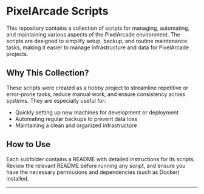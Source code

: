 
# PixelArcade Scripts

This repository contains a collection of scripts for managing, automating, and maintaining various aspects of the PixelArcade environment. The scripts are designed to simplify setup, backup, and routine maintenance tasks, making it easier to manage infrastructure and data for PixelArcade projects.

## Why This Collection?

These scripts were created as a hobby project to streamline repetitive or error-prone tasks, reduce manual work, and ensure consistency across systems. They are especially useful for:

- Quickly setting up new machines for development or deployment
- Automating regular backups to prevent data loss
- Maintaining a clean and organized infrastructure

## How to Use

Each subfolder contains a README with detailed instructions for its scripts. Review the relevant README before running any script, and ensure you have the necessary permissions and dependencies (such as Docker) installed.

---
